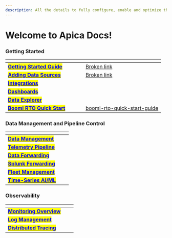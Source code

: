 ```yaml
---
description: All the details to fully configure, enable and optimize the Ascent platform.
---
```


# Welcome to Apica Docs!

### Getting Started

<table data-view="cards"><thead><tr><th></th><th data-hidden data-card-cover data-type="files"></th><th data-hidden></th><th data-hidden></th><th data-hidden data-card-target data-type="content-ref"></th></tr></thead><tbody><tr><td><a href="getting-started/logiq-saas/"><mark style="color:blue;"><strong>Getting Started Guide</strong></mark></a></td><td></td><td></td><td></td><td><a href="broken-reference">Broken link</a></td></tr><tr><td><a href="data-sources/overview.md"><mark style="color:blue;"><strong>Adding Data Sources</strong></mark></a></td><td></td><td></td><td></td><td><a href="broken-reference">Broken link</a></td></tr><tr><td><a href="integrations/list-of-integrations/"><mark style="color:blue;"><strong>Integrations</strong></mark></a></td><td></td><td></td><td></td><td></td></tr><tr><td><a href="getting-started/overview.md"><mark style="color:blue;"><strong>Dashboards</strong></mark></a></td><td></td><td></td><td></td><td></td></tr><tr><td><a href="data-management/overview-1/"><mark style="color:blue;"><strong>Data Explorer</strong></mark></a></td><td></td><td></td><td></td><td></td></tr><tr><td><a href="getting-started/boomi-rto-quick-start-guide/"><mark style="color:blue;"><strong>Boomi RTO Quick Start</strong></mark></a></td><td></td><td></td><td></td><td><a href="getting-started/boomi-rto-quick-start-guide/">boomi-rto-quick-start-guide</a></td></tr></tbody></table>

### Data Management and Pipeline Control

<table data-view="cards"><thead><tr><th></th><th data-hidden></th><th data-hidden></th></tr></thead><tbody><tr><td><a href="data-management/overview.md"><mark style="color:blue;"><strong>Data Management</strong></mark></a></td><td></td><td></td></tr><tr><td><a href="flow/pipeline-management/data-flow-pipelines.md"><mark style="color:blue;"><strong>Telemetry Pipeline</strong></mark></a></td><td></td><td></td></tr><tr><td><a href="flow/forwarding-to-monitoring-tools/datadog-forwarding.md"><mark style="color:blue;"><strong>Data Forwarding</strong></mark></a></td><td></td><td></td></tr><tr><td><a href="flow/splunk-forwarding/"><mark style="color:blue;"><strong>Splunk Forwarding</strong></mark></a></td><td></td><td></td></tr><tr><td><a href="fleet-management/overview.md"><mark style="color:blue;"><strong>Fleet Management</strong></mark></a></td><td></td><td></td></tr><tr><td><a href="logiq-events/time-series-ai-ml/"><mark style="color:blue;"><strong>Time-Series AI/ML</strong></mark></a></td><td></td><td></td></tr></tbody></table>

### Observability

<table data-view="cards"><thead><tr><th></th><th data-hidden></th><th data-hidden></th></tr></thead><tbody><tr><td><a href="infra-and-application-monitoring/prometheus/"><mark style="color:blue;"><strong>Monitoring Overview</strong></mark></a></td><td></td><td></td></tr><tr><td><a href="log-management/log-management-overview.md"><mark style="color:blue;"><strong>Log Management</strong></mark></a></td><td></td><td></td></tr><tr><td><a href="observe/overview/"><mark style="color:blue;"><strong>Distributed Tracing</strong></mark></a></td><td></td><td></td></tr></tbody></table>

